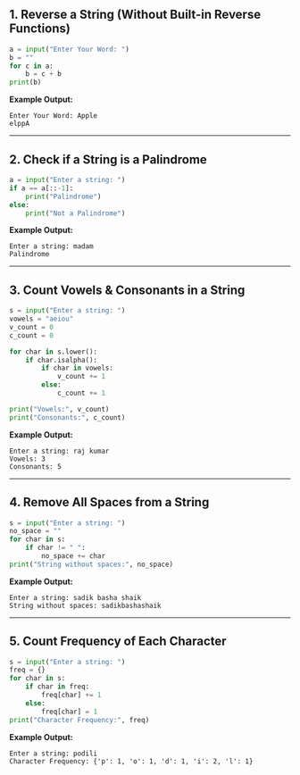 ## 1. Reverse a String (Without Built-in Reverse Functions)

```python
a = input("Enter Your Word: ")
b = ""
for c in a:
    b = c + b
print(b)
```

**Example Output:**

```
Enter Your Word: Apple
elppA
```

---

## 2. Check if a String is a Palindrome

```python
a = input("Enter a string: ")
if a == a[::-1]:
    print("Palindrome")
else:
    print("Not a Palindrome")
```


**Example Output:**

```
Enter a string: madam
Palindrome
```

---

## 3. Count Vowels & Consonants in a String
```python
s = input("Enter a string: ")
vowels = "aeiou"
v_count = 0
c_count = 0

for char in s.lower():
    if char.isalpha():
        if char in vowels:
            v_count += 1
        else:
            c_count += 1

print("Vowels:", v_count)
print("Consonants:", c_count)
```

**Example Output:**

```
Enter a string: raj kumar
Vowels: 3
Consonants: 5
```

---
## 4. Remove All Spaces from a String

```python
s = input("Enter a string: ")
no_space = ""
for char in s:
    if char != " ":
        no_space += char
print("String without spaces:", no_space)
```


**Example Output:**

```
Enter a string: sadik basha shaik
String without spaces: sadikbashashaik
```

---

## 5. Count Frequency of Each Character

```python
s = input("Enter a string: ")
freq = {}
for char in s:
    if char in freq:
        freq[char] += 1
    else:
        freq[char] = 1
print("Character Frequency:", freq)
```


**Example Output:**

```
Enter a string: podili
Character Frequency: {'p': 1, 'o': 1, 'd': 1, 'i': 2, 'l': 1}

```



